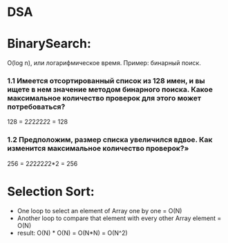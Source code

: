 # DSA

# BinarySearch:
O(log n), или логарифмическое время. Пример: бинарный поиск.

### 1.1 Имеется отсортированный список из 128 имен, и вы ищете в нем значение методом бинарного поиска. Какое максимальное количество проверок для этого может потребоваться?

128 = 2*2*2*2*2*2*2 = 128 

### 1.2 Предположим, размер списка увеличился вдвое. Как изменится максимальное количество проверок?»

256 = 2*2*2*2*2*2*2*2 = 256

# Selection Sort:
* One loop to select an element of Array one by one = O(N)
* Another loop to compare that element with every other Array element = O(N)
* result: O(N) * O(N) = O(N*N) = O(N^2)
